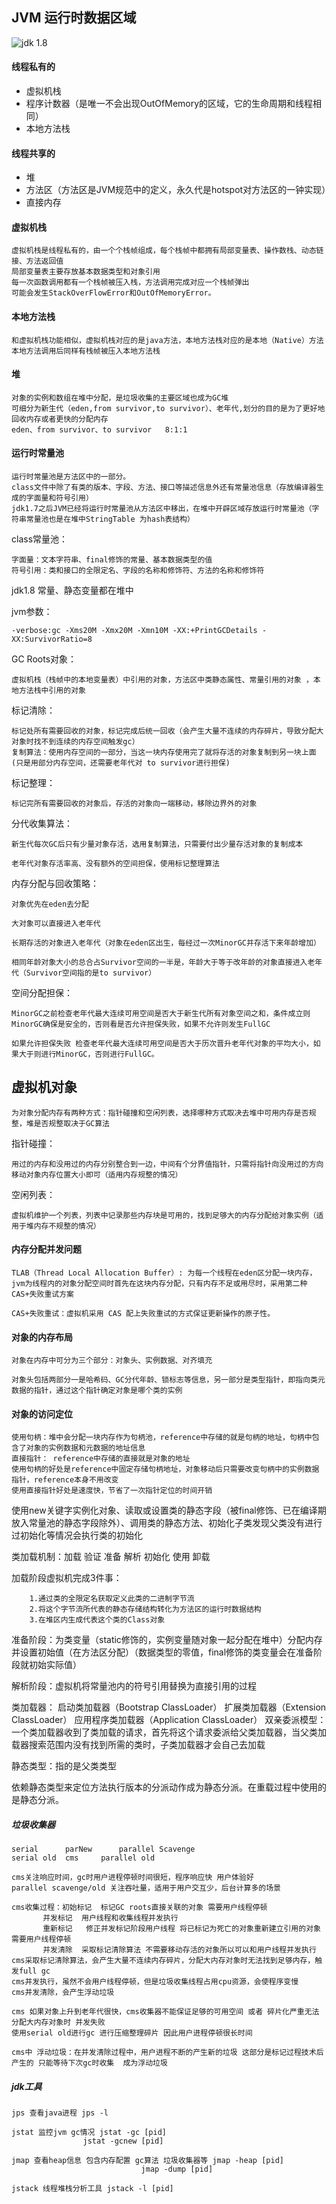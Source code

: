 ## JVM 运行时数据区域

![jdk 1.8](https://my-blog-to-use.oss-cn-beijing.aliyuncs.com/2019-3Java%E8%BF%90%E8%A1%8C%E6%97%B6%E6%95%B0%E6%8D%AE%E5%8C%BA%E5%9F%9FJDK1.8.png)

#### 线程私有的

* 虚拟机栈
* 程序计数器（是唯一不会出现OutOfMemory的区域，它的生命周期和线程相同）
* 本地方法栈
#### 线程共享的

* 堆
* 方法区（方法区是JVM规范中的定义，永久代是hotspot对方法区的一钟实现）
* 直接内存

#### 虚拟机栈

	虚拟机栈是线程私有的，由一个个栈帧组成，每个栈帧中都拥有局部变量表、操作数栈、动态链接、方法返回值
	局部变量表主要存放基本数据类型和对象引用
	每一次函数调用都有一个栈帧被压入栈，方法调用完成对应一个栈帧弹出
	可能会发生StackOverFlowError和OutOfMemoryError。

#### 本地方法栈

	和虚拟机栈功能相似，虚拟机栈对应的是java方法，本地方法栈对应的是本地（Native）方法
	本地方法调用后同样有栈帧被压入本地方法栈
#### 堆

	对象的实例和数组在堆中分配，是垃圾收集的主要区域也成为GC堆
	可细分为新生代（eden,from survivor,to survivor）、老年代,划分的目的是为了更好地回收内存或者更快的分配内存
	eden、from survivor、to survivor   8:1:1

#### 运行时常量池

	运行时常量池是方法区中的一部分。
	class文件中除了有类的版本、字段、方法、接口等描述信息外还有常量池信息（存放编译器生成的字面量和符号引用）
	jdk1.7之后JVM已经将运行时常量池从方法区中移出，在堆中开辟区域存放运行时常量池（字符串常量池也是在堆中StringTable 为hash表结构）

class常量池：

	字面量：文本字符串、final修饰的常量、基本数据类型的值
	符号引用：类和接口的全限定名、字段的名称和修饰符、方法的名称和修饰符

jdk1.8 常量、静态变量都在堆中

jvm参数：

	-verbose:gc -Xms20M -Xmx20M -Xmn10M -XX:+PrintGCDetails -XX:SurvivorRatio=8 


GC Roots对象：

	虚拟机栈（栈帧中的本地变量表）中引用的对象，方法区中类静态属性、常量引用的对象 ，本地方法栈中引用的对象

标记清除：	

	标记处所有需要回收的对象，标记完成后统一回收（会产生大量不连续的内存碎片，导致分配大对象时找不到连续的内存空间触发gc）
	复制算法：使用内存空间的一部分，当这一块内存使用完了就将存活的对象复制到另一块上面(只是用部分内存空间，还需要老年代对 to survivor进行担保)

标记整理：

	标记完所有需要回收的对象后，存活的对象向一端移动，移除边界外的对象

分代收集算法：

	新生代每次GC后只有少量对象存活，选用复制算法，只需要付出少量存活对象的复制成本

	老年代对象存活率高、没有额外的空间担保，使用标记整理算法

内存分配与回收策略：

	对象优先在eden去分配

	大对象可以直接进入老年代

	长期存活的对象进入老年代（对象在eden区出生，每经过一次MinorGC并存活下来年龄增加）

	相同年龄对象大小的总合占Survivor空间的一半是，年龄大于等于改年龄的对象直接进入老年代（Survivor空间指的是to survivor）

空间分配担保：

	MinorGC之前检查老年代最大连续可用空间是否大于新生代所有对象空间之和，条件成立则MinorGC确保是安全的，否则看是否允许担保失败，如果不允许则发生FullGC

	如果允许担保失败 检查老年代最大连续可用空间是否大于历次晋升老年代对象的平均大小，如果大于则进行MinorGC，否则进行FullGC。

## 虚拟机对象

	为对象分配内存有两种方式：指针碰撞和空闲列表，选择哪种方式取决去堆中可用内存是否规整，堆是否规整取决于GC算法

指针碰撞：

	用过的内存和没用过的内存分别整合到一边，中间有个分界值指针，只需将指针向没用过的方向移动对象内存位置大小即可（适用内存规整的情况）
空闲列表：

	虚拟机维护一个列表，列表中记录那些内存块是可用的，找到足够大的内存分配给对象实例（适用于堆内存不规整的情况）

#### 内存分配并发问题

	TLAB（Thread Local Allocation Buffer）: 为每一个线程在eden区分配一块内存，jvm为线程内的对象分配空间时首先在这块内存分配，只有内存不足或用尽时，采用第二种CAS+失败重试方案
	
	CAS+失败重试：虚拟机采用 CAS 配上失败重试的方式保证更新操作的原子性。

#### 对象的内存布局

	对象在内存中可分为三个部分：对象头、实例数据、对齐填充

	对象头包括两部分一是哈希码、GC分代年龄、锁标志等信息，另一部分是类型指针，即指向类元数据的指针，通过这个指针确定对象是哪个类的实例

#### 对象的访问定位

	使用句柄：堆中会分配一块内存作为句柄池，reference中存储的就是句柄的地址，句柄中包含了对象的实例数据和元数据的地址信息
	直接指针： reference中存储的直接就是对象的地址
	使用句柄的好处是reference中固定存储句柄地址，对象移动后只需要改变句柄中的实例数据指针，reference本身不用改变
	使用直接指针好处是速度快，节省了一次指针定位的时间开销
	
使用new关键字实例化对象、读取或设置类的静态字段（被final修饰、已在编译期放入常量池的静态字段除外）、调用类的静态方法、初始化子类发现父类没有进行过初始化等情况会执行类的初始化


类加载机制：加载 验证 准备 解析 初始化 使用 卸载

加载阶段虚拟机完成3件事：

		1.通过类的全限定名获取定义此类的二进制字节流
		2.将这个字节流所代表的静态存储结构转化为方法区的运行时数据结构
		3.在堆区内生成代表这个类的Class对象
				
准备阶段：为类变量（static修饰的，实例变量随对象一起分配在堆中）分配内存并设置初始值（在方法区分配）（数据类型的零值，final修饰的类变量会在准备阶段就初始实际值）	
	
解析阶段：虚拟机将常量池内的符号引用替换为直接引用的过程


类加载器：
启动类加载器（Bootstrap ClassLoader）  扩展类加载器（Extension ClassLoader） 应用程序类加载器（Application ClassLoader）
双亲委派模型：一个类加载器收到了类加载的请求，首先将这个请求委派给父类加载器，当父类加载器搜索范围内没有找到所需的类时，子类加载器才会自己去加载


静态类型：指的是父类类型

依赖静态类型来定位方法执行版本的分派动作成为静态分派。在重载过程中使用的是静态分派。


##### 垃圾收集器

	serial    	parNew   	parallel Scavenge
	serial old	cms		parallel old
	
	cms关注响应时间，gc时用户进程停顿时间很短，程序响应快 用户体验好
	parallel scavenge/old 关注吞吐量，适用于用户交互少，后台计算多的场景
	
	cms收集过程：初始标记  标记GC roots直接关联的对象 需要用户线程停顿
		   并发标记  用户线程和收集线程并发执行
		   重新标记   修正并发标记阶段用户线程 将已标记为死亡的对象重新建立引用的对象  需要用户线程停顿
		   并发清除  采取标记清除算法 不需要移动存活的对象所以可以和用户线程并发执行  
	cms采取标记清除算法，会产生大量不连续内存碎片，分配大内存对象时无法找到足够内存，触发full gc
	cms并发执行，虽然不会用户线程停顿，但是垃圾收集线程占用cpu资源，会使程序变慢
	cms并发清除，会产生浮动垃圾
	
	cms 如果对象上升到老年代很快，cms收集器不能保证足够的可用空间 或者 碎片化严重无法分配大内存对象时 并发失败 
	使用serial old进行gc 进行压缩整理碎片 因此用户进程停顿很长时间
	
	cms中 浮动垃圾：在并发清除过程中，用户进程不断的产生新的垃圾 这部分是标记过程技术后产生的 只能等待下次gc时收集  成为浮动垃圾
		

##### jdk工具	
	jps 查看java进程 jps -l

	jstat 监控jvm gc情况 jstat -gc [pid]
		    	    jstat -gcnew [pid]

	jmap 查看heap信息 包含内存配置 gc算法 垃圾收集器等 jmap -heap [pid]
					     	     jmap -dump [pid]

	jstack 线程堆栈分析工具 jstack -l [pid]
